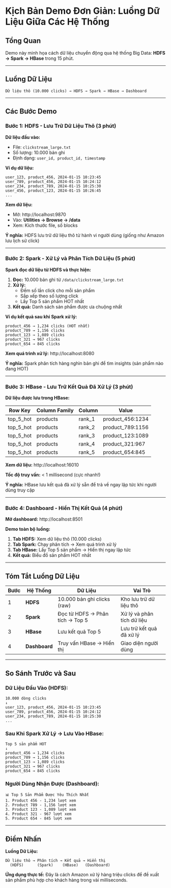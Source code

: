 # Kịch Bản Demo Đơn Giản: Luồng Dữ Liệu Giữa Các Hệ Thống

## Tổng Quan
Demo này minh họa cách dữ liệu chuyển động qua hệ thống Big Data: **HDFS → Spark → HBase** trong 15 phút.

---

## Luồng Dữ Liệu

```
Dữ liệu thô (10.000 clicks) → HDFS → Spark → HBase → Dashboard
```

---

## Các Bước Demo

### Bước 1: HDFS - Lưu Trữ Dữ Liệu Thô (3 phút)

**Dữ liệu đầu vào:**
- File: `clickstream_large.txt`
- Số lượng: 10.000 bản ghi
- Định dạng: `user_id, product_id, timestamp`

**Ví dụ dữ liệu:**
```
user_123, product_456, 2024-01-15 10:23:45
user_789, product_456, 2024-01-15 10:24:12
user_234, product_789, 2024-01-15 10:25:30
user_456, product_123, 2024-01-15 10:26:45
...
```

**Xem dữ liệu:**
- Mở: http://localhost:9870
- Vào: **Utilities → Browse → /data**
- Xem: Kích thước file, số blocks

**Ý nghĩa:** HDFS lưu trữ dữ liệu thô từ hành vi người dùng (giống như Amazon lưu lịch sử click)

---

### Bước 2: Spark - Xử Lý và Phân Tích Dữ Liệu (5 phút)

**Spark đọc dữ liệu từ HDFS và thực hiện:**

1. **Đọc:** 10.000 bản ghi từ `/data/clickstream_large.txt`
2. **Xử lý:**
   - Đếm số lần click cho mỗi sản phẩm
   - Sắp xếp theo số lượng click
   - Lấy Top 5 sản phẩm HOT nhất
3. **Kết quả:** Danh sách sản phẩm được ưa chuộng nhất

**Ví dụ kết quả sau khi Spark xử lý:**
```
product_456 → 1,234 clicks (HOT nhất)
product_789 → 1,156 clicks
product_123 → 1,089 clicks
product_321 → 967 clicks
product_654 → 845 clicks
```

**Xem quá trình xử lý:** http://localhost:8080

**Ý nghĩa:** Spark phân tích hàng nghìn bản ghi để tìm insights (sản phẩm nào đang HOT)

---

### Bước 3: HBase - Lưu Trữ Kết Quả Đã Xử Lý (3 phút)

**Dữ liệu được lưu trong HBase:**

| Row Key | Column Family | Column | Value |
|---------|---------------|--------|-------|
| top_5_hot | products | rank_1 | product_456:1234 |
| top_5_hot | products | rank_2 | product_789:1156 |
| top_5_hot | products | rank_3 | product_123:1089 |
| top_5_hot | products | rank_4 | product_321:967 |
| top_5_hot | products | rank_5 | product_654:845 |

**Xem dữ liệu:** http://localhost:16010

**Tốc độ truy vấn:** < 1 millisecond (cực nhanh!)

**Ý nghĩa:** HBase lưu kết quả đã xử lý sẵn để trả về ngay lập tức khi người dùng truy cập

---

### Bước 4: Dashboard - Hiển Thị Kết Quả (4 phút)

**Mở dashboard:** http://localhost:8501

**Demo toàn bộ luồng:**

1. **Tab HDFS:** Xem dữ liệu thô (10.000 clicks)
2. **Tab Spark:** Chạy phân tích → Xem quá trình xử lý
3. **Tab HBase:** Lấy Top 5 sản phẩm → Hiển thị ngay lập tức
4. **Kết quả:** Biểu đồ sản phẩm HOT nhất

---

## Tóm Tắt Luồng Dữ Liệu

| Bước | Hệ Thống | Dữ Liệu | Vai Trò |
|------|----------|---------|---------|
| 1 | **HDFS** | 10.000 bản ghi clicks (raw) | Kho lưu trữ dữ liệu thô |
| 2 | **Spark** | Đọc từ HDFS → Phân tích → Top 5 | Xử lý và phân tích dữ liệu |
| 3 | **HBase** | Lưu kết quả Top 5 | Lưu trữ kết quả đã xử lý |
| 4 | **Dashboard** | Truy vấn HBase → Hiển thị | Giao diện người dùng |

---

## So Sánh Trước và Sau

### Dữ Liệu Đầu Vào (HDFS):
```
10.000 dòng clicks
↓
user_123, product_456, 2024-01-15 10:23:45
user_789, product_456, 2024-01-15 10:24:12
user_234, product_789, 2024-01-15 10:25:30
...
```

### Sau Khi Spark Xử Lý → Lưu Vào HBase:
```
Top 5 sản phẩm HOT
↓
product_456 → 1,234 clicks
product_789 → 1,156 clicks
product_123 → 1,089 clicks
product_321 → 967 clicks
product_654 → 845 clicks
```

### Người Dùng Nhận Được (Dashboard):
```
📊 Top 5 Sản Phẩm Được Yêu Thích Nhất
1. Product 456 - 1,234 lượt xem
2. Product 789 - 1,156 lượt xem
3. Product 123 - 1,089 lượt xem
4. Product 321 - 967 lượt xem
5. Product 654 - 845 lượt xem
```

---

## Điểm Nhấn

**Luồng Dữ Liệu:**
```
Dữ liệu thô → Phân tích → Kết quả → Hiển thị
  (HDFS)      (Spark)    (HBase)   (Dashboard)
```

**Ứng dụng thực tế:** Đây là cách Amazon xử lý hàng triệu clicks để đề xuất sản phẩm phù hợp cho khách hàng trong vài milliseconds.
